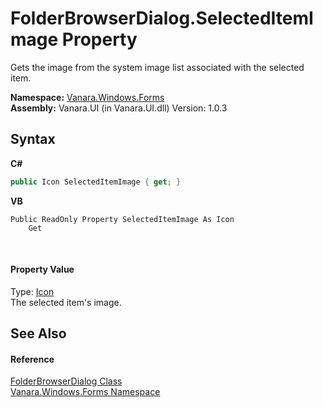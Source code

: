 # FolderBrowserDialog.SelectedItemImage Property 
 

Gets the image from the system image list associated with the selected item.

**Namespace:**&nbsp;<a href="c580cf52-4028-70db-28d0-f9b1abc03861">Vanara.Windows.Forms</a><br />**Assembly:**&nbsp;Vanara.UI (in Vanara.UI.dll) Version: 1.0.3

## Syntax

**C#**<br />
``` C#
public Icon SelectedItemImage { get; }
```

**VB**<br />
``` VB
Public ReadOnly Property SelectedItemImage As Icon
	Get
```

<br />

#### Property Value
Type: <a href="http://msdn2.microsoft.com/en-us/library/wkat843k" target="_blank">Icon</a><br />The selected item's image.

## See Also


#### Reference
<a href="2b00e7ee-51e3-9316-ccb1-20970f8e1755">FolderBrowserDialog Class</a><br /><a href="c580cf52-4028-70db-28d0-f9b1abc03861">Vanara.Windows.Forms Namespace</a><br />